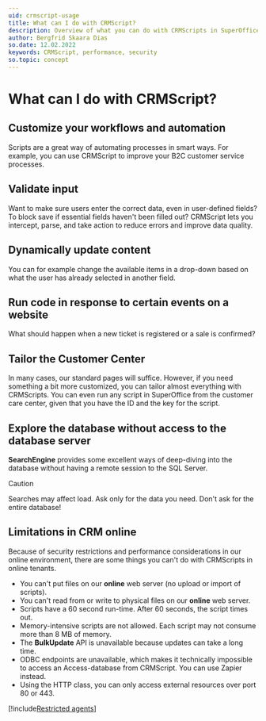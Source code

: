 ```yaml
---
uid: crmscript-usage
title: What can I do with CRMScript?
description: Overview of what you can do with CRMScripts in SuperOffice and limitations pertaining to the online environment.
author: Bergfrid Skaara Dias
so.date: 12.02.2022
keywords: CRMScript, performance, security
so.topic: concept
---
```


# What can I do with CRMScript?

## Customize your workflows and automation

Scripts are a great way of automating processes in smart ways. For example, you can use CRMScript to improve your B2C customer service processes.

## Validate input

Want to make sure users enter the correct data, even in user-defined fields? To block save if essential fields haven't been filled out? CRMScript lets you intercept, parse, and take action to reduce errors and improve data quality.

## Dynamically update content

You can for example change the available items in a drop-down based on what the user has already selected in another field.

## Run code in response to certain events on a website

What should happen when a new ticket is registered or a sale is confirmed?

## Tailor the Customer Center

In many cases, our standard pages will suffice. However, if you need something a bit more customized, you can tailor almost everything with CRMScripts. You can even run any script in SuperOffice from the customer care center, given that you have the ID and the key for the script.

## Explore the database without access to the database server

**SearchEngine** provides some excellent ways of deep-diving into the database without having a remote session to the SQL Server.

> [!CAUTION]
> Searches may affect load. Ask only for the data you need. Don't ask for the entire database!

## Limitations in CRM online

Because of security restrictions and performance considerations in our online environment, there are some things you can't do with CRMScripts in online tenants.

* You can't put files on our **online** web server (no upload or import of scripts).
* You can't read from or write to physical files on our **online** web server.
* Scripts have a 60 second run-time. After 60 seconds, the script times out.
* Memory-intensive scripts are not allowed. Each script may not consume more than 8 MB of memory.
* The **BulkUpdate** API is unavailable because updates can take a long time.
* ODBC endpoints are unavailable, which makes it technically impossible to access an Access-database from CRMScript. You can use Zapier instead.
* Using the HTTP class, you can only access external resources over port 80 or 443.

[!include[Restricted agents](../../includes/restricted-crmscript-agents.md)]
